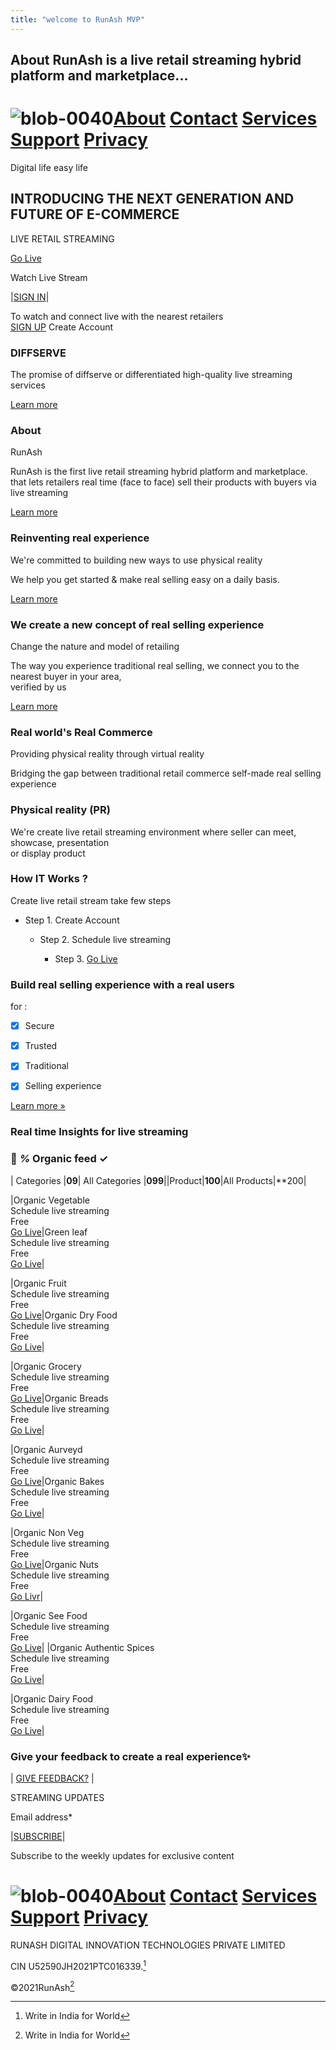 ```yaml
---
title: "welcome to RunAsh MVP"
---
```

About
RunAsh is a live retail streaming hybrid platform and marketplace...
---
































# ![blob-0040](https://user-images.githubusercontent.com/61916324/132724592-e5bef25e-36d9-4da8-bbc6-84a24183c8e2.png)[About](https://runash.in/about) [Contact](https://runash.in/Contact) [Services](https://runash.in/privacy) [Support](https://) [Privacy](https://)

   


   
     





   
    
 










   
  
   

   








<p align="centre">Digital life easy life</p>





## INTRODUCING THE NEXT GENERATION AND FUTURE OF E-COMMERCE

LIVE RETAIL STREAMING

[Go Live](https://)

Watch Live Stream

|[SIGN IN](https://)|

To watch and connect live with the nearest retailers<br> 
[SIGN UP](https://) Create Account
 

















### DIFFSERVE

The promise of diffserve or differentiated high-quality live streaming services

[Learn more](https://)

### About

RunAsh

RunAsh is the first live retail streaming hybrid platform and marketplace.<br>that lets retailers real time (face to face) sell their products with buyers via live streaming

[Learn more](https://)

### Reinventing real experience

We're committed to building new ways to use physical reality

We help you get started &amp; make real selling easy on a daily basis.

[Learn more](https://)

### We create a new concept of real selling experience

 Change the nature and model of retailing

The way you experience traditional real selling, we connect you to the nearest buyer in your area, <br>
verified by us

[Learn more](https://)

### Real world's Real Commerce

Providing physical reality through virtual reality

Bridging the gap between traditional retail commerce self-made real selling experience 

### Physical reality (PR)



We're create live retail streaming environment where seller can meet, showcase, presentation <br>or display product

### How IT Works ?

Create live retail stream take few steps

 - Step 1. Create Account

   - Step 2. Schedule live streaming

     - Step 3. [Go Live](https://runash.in/live)











### Build real selling experience with a real users 
for :

- [X] Secure 

- [x] Trusted

- [x] Traditional 

- [x] Selling experience

[Learn more »](https://)

### Real time Insights for live streaming

### 💯 *%* Organic feed ✓ ###




| Categories  |**09**| All Categories |**099**||Product|**100**|All Products|**200|




|Organic Vegetable <br>Schedule live streaming<br>Free<br> [Go Live](https:)|Green leaf<br>Schedule live streaming<br>Free<br>[Go Live](https://)|


|Organic Fruit <br>Schedule live streaming<br>Free<br> [Go Live](https://)|Organic Dry Food<br>Schedule live streaming<br>Free<br>[Go Live](https://)|

|Organic Grocery <br>Schedule live streaming<br>Free<br> [Go Live](https://)|Organic Breads<br>Schedule live streaming<br>Free<br>[Go Live](https://)|

|Organic Aurveyd <br>Schedule live streaming<br>Free<br> [Go Live](https://)|Organic Bakes<br>Schedule live streaming<br>Free<br>[Go Live](https:)|

|Organic Non Veg <br>Schedule live streaming<br>Free<br> [Go Live](https://)|Organic Nuts<br>Schedule live streaming<br>Free<br>[Go Livr](https://)|

|Organic See Food <br>Schedule live streaming<br>Free<br> [Go Live](https://)|
|Organic Authentic Spices<br>Schedule live streaming<br>Free<br>[Go Live](https://)|

|Organic Dairy Food <br>Schedule live streaming<br>Free<br> [Go Live](https://)|
























### Give your feedback to create a real experience✨

| [GIVE FEEDBACK?](https://) |

STREAMING UPDATES

Email address* 

|[SUBSCRIBE](https://)|

Subscribe to the weekly updates for exclusive content

# ![blob-0040](https://user-images.githubusercontent.com/61916324/132724592-e5bef25e-36d9-4da8-bbc6-84a24183c8e2.png)[About](https://runash.in/about) [Contact](https://runash.in/Contact) [Services](https://runash.in/privacy) [Support](https://) [Privacy](https://)





RUNASH DIGITAL INNOVATION TECHNOLOGIES PRIVATE LIMITED

CIN U52590JH2021PTC016339.[^1]

©2021RunAsh[^1]

[^1]: Write in India for World 

















     

   



















